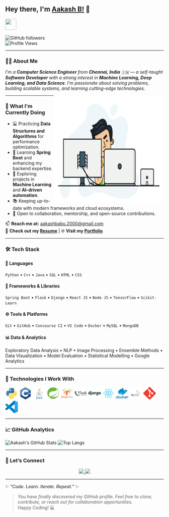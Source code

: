 ## Hey there, I'm [Aakash B!](https://github.com/akb-7) 👋  
<img src="https://raw.githubusercontent.com/TheDudeThatCode/TheDudeThatCode/master/Assets/Hi.gif" width="35" height="35">

![GitHub followers](https://img.shields.io/github/followers/akb-7?style=social)  
![Profile Views](https://komarev.com/ghpvc/?username=akb-7&style=flat-square)

---

### 🧑‍💻 About Me
<p>
  <em>
    I'm a <b>Computer Science Engineer</b> from <b>Chennai, India</b> 🇮🇳 — a self-taught <b>Software Developer</b> with a strong interest in <b>Machine Learning, Deep Learning, and Data Science</b>.  
    I’m passionate about solving problems, building scalable systems, and learning cutting-edge technologies.
  </em>
</p>

<img align="right" alt="Coding GIF" height="340" width="350" src="https://raw.githubusercontent.com/rexdivakar/rexdivakar/master/assets/dev.gif"/>

---

### 🚀 What I'm Currently Doing
- 💻 Practicing **Data Structures and Algorithms** for performance optimization.  
- 🌱 Learning **Spring Boot** and enhancing my backend expertise.  
- 🤖 Exploring projects in **Machine Learning** and **AI-driven automation**.  
- 📚 Keeping up-to-date with modern frameworks and cloud ecosystems.  
- 🧩 Open to collaboration, mentorship, and open-source contributions.

📫 **Reach me at:** [aakashbabu.2000@gmail.com](mailto:aakashbabu.2000@gmail.com)  
🧾 **Check out my [Resume](#)** | 🌐 **Visit my [Portfolio](https://akb-7.github.io/)**  

---

### 🛠️ Tech Stack

#### 🧠 Languages
`Python` • `C++` • `Java` • `SQL` • `HTML` • `CSS`  

#### 🧩 Frameworks & Libraries
`Spring Boot` • `Flask` • `Django` • `React JS` • `Node JS` • `TensorFlow` • `Scikit-Learn`

#### ⚙️ Tools & Platforms
`Git` • `GitHub` • `Concourse CI` • `VS Code` • `Docker` • `MySQL` • `MongoDB`

#### 📊 Data & Analytics
Exploratory Data Analysis • NLP • Image Processing • Ensemble Methods • Data Visualization • Model Evaluation • Statistical Modelling • Google Analytics  

---

### 🧰 Technologies I Work With

<p align="left">
  <code><img height="40" src="https://raw.githubusercontent.com/github/explore/master/topics/python/python.png" title="Python"></code>
  <code><img height="40" src="https://raw.githubusercontent.com/github/explore/master/topics/cpp/cpp.png" title="C++"></code>
  <code><img height="40" src="https://raw.githubusercontent.com/github/explore/master/topics/java/java.png" title="Java"></code>
  <code><img height="40" src="https://raw.githubusercontent.com/github/explore/master/topics/spring-boot/spring-boot.png" title="Spring Boot"></code>
  <code><img height="40" src="https://raw.githubusercontent.com/github/explore/master/topics/tensorflow/tensorflow.png" title="TensorFlow"></code>
  <code><img height="40" src="https://raw.githubusercontent.com/github/explore/master/topics/flask/flask.png" title="Flask"></code>
  <code><img height="40" src="https://raw.githubusercontent.com/github/explore/master/topics/django/django.png" title="Django"></code>
  <code><img height="40" src="https://raw.githubusercontent.com/github/explore/master/topics/react/react.png" title="React"></code>
  <code><img height="40" src="https://raw.githubusercontent.com/github/explore/master/topics/docker/docker.png" title="Docker"></code>
  <code><img height="40" src="https://raw.githubusercontent.com/github/explore/master/topics/mysql/mysql.png" title="MySQL"></code>
  <code><img height="40" src="https://raw.githubusercontent.com/github/explore/master/topics/git/git.png" title="Git"></code>
  <code><img height="40" src="https://raw.githubusercontent.com/github/explore/master/topics/vscode/vscode.png" title="VS Code"></code>
</p>

---

### 📈 GitHub Analytics

![Aakash's GitHub Stats](https://github-readme-stats.vercel.app/api?username=akb-7&show_icons=true&theme=tokyonight&hide_border=true)
![Top Langs](https://github-readme-stats.vercel.app/api/top-langs/?username=akb-7&layout=compact&theme=tokyonight&hide_border=true)

---

### 💬 Let’s Connect

<p align="center">
  <a href="https://www.linkedin.com/in/aakash-b-b3379a190/" target="_blank">
    <img src="https://img.icons8.com/bubbles/100/000000/linkedin.png" width="80" />
  </a>
  <a href="https://github.com/akb-7" target="_blank">
    <img src="https://img.icons8.com/bubbles/100/000000/github.png" width="80" />
  </a>
</p>

---

✨ _"Code. Learn. Iterate. Repeat."_ ✨  
> _You have finally discovered my GitHub profile. Feel free to clone, contribute, or reach out for collaboration opportunities._  
> Happy Coding! 💻
